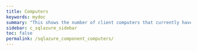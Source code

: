 ```yaml
---
title: Computers
keywords: mydoc
summary: "This shows the number of client computers that currently have at least one SQL Azure session running."
sidebar: c_sqlazure_sidebar
toc: false
permalink: /sqlazure_component_computers/
---
```


